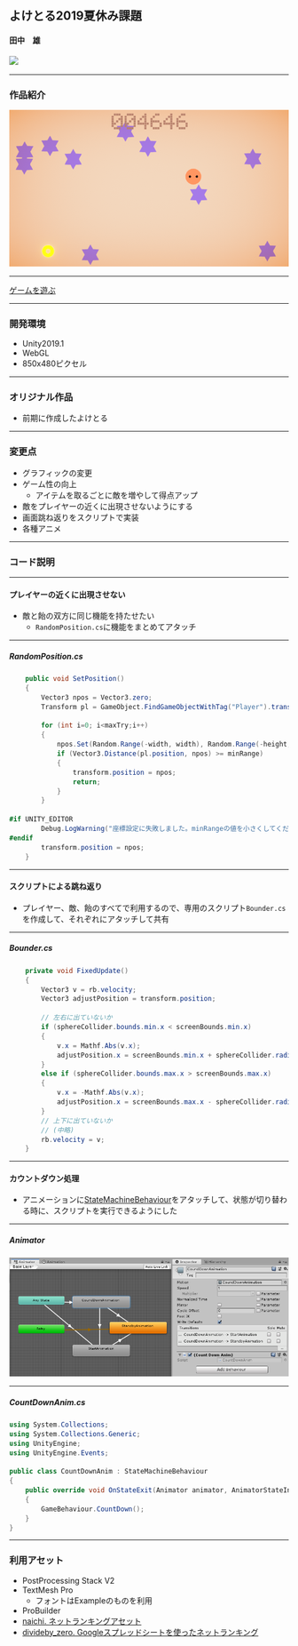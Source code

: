 ## よけとる2019夏休み課題
#### 田中　雄

[<img src="https://gitpitch.com/pitchme/cdn/github/dat19/yoketoru2019summer/master/43F92675B230A3E8E3FC41067E1E5199C96CF25608E163B904CD66D8644DC8FF1E467467CB9E1D37642E3C24A68E2E250C5306EF1DE5A86442421D267AF1201C0562B98395C017DF5F7F370929E9699B40F4E6FFDAA94F21ACA99DACDCF1FDA4/images/title.png" height="200px">](https://dat19.github.io/yoketoru2019summer/webgl/index.html)

---

### 作品紹介

![ゲーム画面](images/game.png)

---

[ゲームを遊ぶ](https://dat19.github.io/yoketoru2019summer/webgl/index.html)

---

### 開発環境
- Unity2019.1
- WebGL
- 850x480ピクセル

---

### オリジナル作品

- 前期に作成したよけとる

---

### 変更点
- グラフィックの変更
- ゲーム性の向上
  - アイテムを取るごとに敵を増やして得点アップ
- 敵をプレイヤーの近くに出現させないようにする
- 画面跳ね返りをスクリプトで実装
- 各種アニメ

---

### コード説明

---

#### プレイヤーの近くに出現させない

- 敵と飴の双方に同じ機能を持たせたい
  - `RandomPosition.cs`に機能をまとめてアタッチ

---

##### RandomPosition.cs

```cs
    public void SetPosition()
    {
        Vector3 npos = Vector3.zero;
        Transform pl = GameObject.FindGameObjectWithTag("Player").transform;

        for (int i=0; i<maxTry;i++)
        {
            npos.Set(Random.Range(-width, width), Random.Range(-height, height), 0);
            if (Vector3.Distance(pl.position, npos) >= minRange)
            {
                transform.position = npos;
                return;
            }
        }

#if UNITY_EDITOR
        Debug.LogWarning("座標設定に失敗しました。minRangeの値を小さくしてください。", gameObject);
#endif
        transform.position = npos;
    }
```

---

#### スクリプトによる跳ね返り
- プレイヤー、敵、飴のすべてで利用するので、専用のスクリプト`Bounder.cs`を作成して、それぞれにアタッチして共有

---

##### Bounder.cs

```cs
    private void FixedUpdate()
    {
        Vector3 v = rb.velocity;
        Vector3 adjustPosition = transform.position;

        // 左右に出ていないか
        if (sphereCollider.bounds.min.x < screenBounds.min.x)
        {
            v.x = Mathf.Abs(v.x);
            adjustPosition.x = screenBounds.min.x + sphereCollider.radius;
        }
        else if (sphereCollider.bounds.max.x > screenBounds.max.x)
        {
            v.x = -Mathf.Abs(v.x);
            adjustPosition.x = screenBounds.max.x - sphereCollider.radius;
        }
        // 上下に出ていないか
        // (中略)
        rb.velocity = v;
    }
```

---

#### カウントダウン処理
- アニメーションに[StateMachineBehaviour](https://docs.unity3d.com/ja/2017.4/ScriptReference/StateMachineBehaviour.html)をアタッチして、状態が切り替わる時に、スクリプトを実行できるようにした

---

##### Animator

![カウントダウンアニメーター](images/statemachine.png)

---

##### CountDownAnim.cs

```cs
using System.Collections;
using System.Collections.Generic;
using UnityEngine;
using UnityEngine.Events;

public class CountDownAnim : StateMachineBehaviour
{
    public override void OnStateExit(Animator animator, AnimatorStateInfo stateInfo, int layerIndex)
    {
        GameBehaviour.CountDown();
    }
}

```

---

### 利用アセット
- PostProcessing Stack V2
- TextMesh Pro
  - フォントはExampleのものを利用
- ProBuilder
- [naichi. ネットランキングアセット](https://github.com/naichilab/unity-simple-ranking/tree/ed840a13570b5f9e1cb1652996d245f60950908f)
- [divideby_zero. Googleスプレッドシートを使ったネットランキング](https://qiita.com/divideby_zero/items/50897a2695aa04bfeb69)
